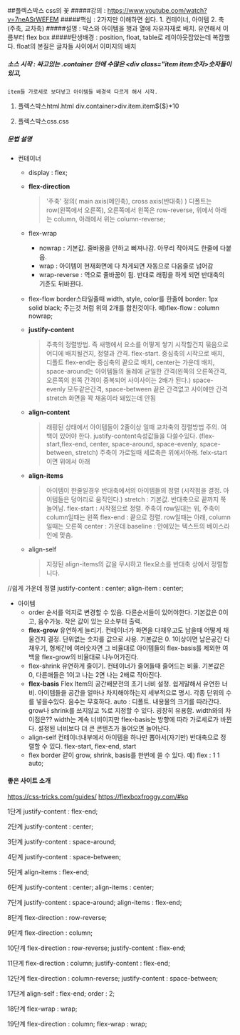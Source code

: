 ##플렉스박스
css의 꽃
#####강의 : https://www.youtube.com/watch?v=7neASrWEFEM
#####핵심 : 2가지만 이해하면 쉽다. 1. 컨테이너, 아이템      2. 축(주축, 교차축)
#####설명 : 박스와 아이템을 행과 열에 자유자재로 배치. 유연해서 이름부터 flex box
#####탄생배경 : position, float, table로 레이아웃잡았는데 복잡했다.
    float의 본질은 글자들 사이에서 이미지의 배치

##### 소스 시작 : 싸고있는 .container 안에 수많은 <div class="item item숫자>숫자</div>들이 있고,
    item들 가로세로 보더넣고 아이템들 배경색 다르게 해서 시작.
1. 플렉스박스html.html
div.container>div.item.item${$}*10

2. 플렉스박스css.css


##### 문법 설명
- 컨테이너
  - display : flex;
  - **flex-direction**
    >'주축' 정의(  main axis(메인축),   cross axis(반대축)  )
        디폴트는 row(왼쪽에서 오른쪽), 오른쪽에서 왼쪽은 row-reverse,
        위에서 아래는 column, 아래에서 위는 column-reverse;
  - flex-wrap
    - nowrap : 기본값. 줄바꿈을 안하고 삐져나감. 아무리 작아져도 한줄에 다붙음.
    - wrap :  아이템이 현재화면에 다 차게되면 자동으로 다음줄로 넘어감
    - wrap-reverse : 역으로 줄바꿈이 됨.
      반대로 래핑을 하게 되면 반대축의 기준도 뒤바뀐다.
  - flex-flow
    border스타일줄때 width, style, color를 한줄에 border: 1px solid black; 주는것 처럼  위의 2개를 합친것이다.
    예)flex-flow : column nowrap;
  - **justify-content**
    >주축의 정렬방법.
    >즉 새행에서 요소를 어떻게 쌓기 시작할건지
    묶음으로 어디에 배치될건지, 정렬과 간격.
    flex-start. 중심축의 시작으로 배치, 디폴트
    flex-end는 중심축의 끝으로 배치,
    center는 가운데 배치,
    space-around는 아이템들의 둘레에 균일한 간격(왼쪽의 오른쪽간격, 오른쪽의 왼쪽 간격이 중복되어 사이사이는 2배가 된다.)
    space-evenly 모두같은간격,
    space-between 끝은 간격없고 사이에만 간격
    stretch 화면을 꽉 채움이라 돼있는데 안됨

  - **align-content**
    > 래핑된 상태에서 아이템들이 2줄이상 일때 교차축의 정렬방법
    > 주의. 여백이 있어야 한다.
    justify-content속성값들을 다쓸수있다.
    (flex-start,flex-end, center, space-around, space-evenly, space-between, stretch)
    주축이 가로일때 세로축은 위에서아래. felx-start이면 위에서 아래
  - **align-items**
    >아이템이 한줄일경우 반대축에서의 아이템들의 정렬
    (시작점을 결정. 아이템들은 덩어리로 움직인다.)
    stretch : 기본값. 반대축으로 끝까지 쭉 늘어남.
    flex-start : 시작점으로 정렬. 주축이 row일대는 위, 주축이 column일때는 왼쪽
    flex-end : 끝으로 정렬. row일때는 아래, column일때는 오른쪽
    center : 가운데
    baseline :  안에있는 텍스트의 베이스라인에 맞춤.
  - align-self
    > 지정된 align-items의 값을 무시하고 flex요소를 반대축 상에서 정렬합니다.


//쉽게 가운데 정렬
justify-content : center;
align-item : center;


- 아이템
  - order  순서를 억지로 변경할 수 있음. 다른순서들이 있어야한다. 기본값은 0이고, 음수가능. 작은 값이 있는 요소부터 출력.
  - **flex-grow**
    유연하게 늘리기.
    컨테이너가 화면을 다채우고도 남을때 어떻게 채울건지 결정. 단위없는 숫자를 값으로 사용.
    기본값은 0. 1이상이면 남은공간 다 채우기,  형제간에 여러숫자면 그 비율대로
    아이템들의 flex-basis를 제외한 여백을 flex-grow의 비율대로 나누어가진다.
  - flex-shrink
    유연하게 줄이기.
    컨테이너가 줄어들때 줄어드는 비율. 기본값은 0,   다른애들은 1이고 나는 2면 나는 2배로 작아진다.
  - **flex-basis**    Flex Item의 공간배분전의 초기 너비 설정. 쉽게말해서 유연한 너비.
    아이템들을 공간을 얼마나 차지해야하는지 세부적으로 명시. 각종 단위의 수를 넣을수있다. 음수는 무효하다.
    auto : 디폴트. 내용물의 크기를 따라간다.   grow나 shrink를 쓰지않고 %로 지정할 수 있다. 굉장히 유용함.
    width와의 차이점은??  width는 계속 너비이지만 flex-basis는 방향에 따라 가로세로가 바뀐다.
    설정된 너비보다 더 큰 콘텐츠가 들어오면 늘어난다.
  - align-self
    컨테이너내부에서 아이템을 하나만 뽑아서(자기만) 반대축으로 정렬할 수 있다.
    flex-start, flex-end, start
  - flex
  border 같이 grow, shrink, basis를 한번에 쓸 수 있다.
  예) flex :  1 1 auto;



 #### 좋은 사이트 소개
https://css-tricks.com/guides/
https://flexboxfroggy.com/#ko

1단계
justify-content : flex-end;

2단계
justify-content : center;

3단계
justify-content : space-around;

4단계
justify-content : space-between;

5단계
align-items : flex-end;

6단계
justify-content : center;
align-items : center;

7단계
justify-content : space-around;
align-items : flex-end;

8단계
flex-direction : row-reverse;

9단계
flex-direction : column;

10단계
flex-direction : row-reverse;
justify-content : flex-end;

11단계
flex-direction : column;
justify-content : flex-end;

12단계
flex-direction : column-reverse;
justify-content : space-between;

17단계
align-self : flex-end;
order : 2;

18단계
flex-wrap : wrap;

19단계
flex-direction : column;
flex-wrap : wrap;

